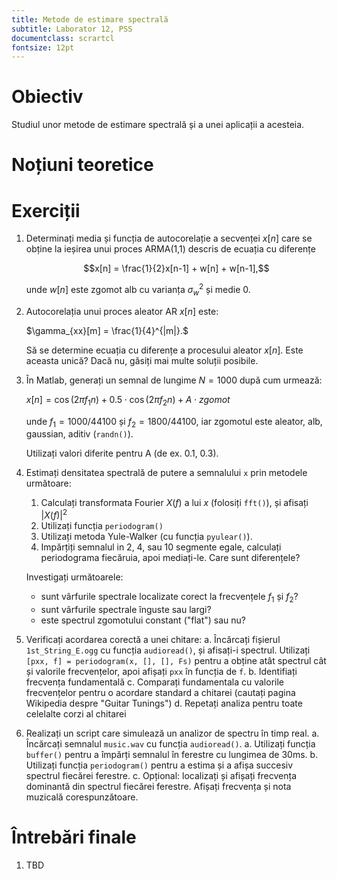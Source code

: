 ```yaml
---
title: Metode de estimare spectrală
subtitle: Laborator 12, PSS
documentclass: scrartcl
fontsize: 12pt
---
```


# Obiectiv

Studiul unor metode de estimare spectrală și a unei
aplicații a acesteia.

# Noțiuni teoretice


# Exerciții

1. Determinați media și funcția de autocorelație a secvenței $x[n]$ care se obține
la ieșirea unui proces ARMA(1,1) descris de ecuația cu diferențe
    
	$$x[n] = \frac{1}{2}x[n-1] + w[n] + w[n-1],$$
	
	unde $w[n]$ este zgomot alb cu varianța $\sigma_w^2$ și medie $0$.
	
2. Autocorelația unui proces aleator AR $x[n]$ este:

    $\gamma_{xx}[m] = \frac{1}{4}^{|m|}.$
	
	Să se determine ecuația cu diferențe a procesului aleator $x[n]$. Este aceasta unică? 
	Dacă nu, găsiți mai multe soluții posibile.

3. În Matlab, generați un semnal de lungime $N=1000$ după cum urmează:
	
	$x[n] = \cos(2 \pi f_1 n) + 0.5 \cdot \cos(2 \pi f_2 n) + A \cdot zgomot$
	
	unde $f_1 = 1000 / 44100$ și $f_2 = 1800 / 44100$, iar zgomotul este aleator, alb, gaussian, aditiv (`randn()`).
	
	Utilizați valori diferite pentru A (de ex. 0.1, 0.3).
	
4. Estimați densitatea spectrală de putere a semnalului `x` prin metodele următoare:
    1. Calculați transformata Fourier $X(f)$ a lui $x$ (folosiți `fft()`), și afisați $|X(f)|^2$
	2. Utilizați funcția `periodogram()`
	3. Utilizați metoda Yule-Walker (cu funcția `pyulear()`).
	4. Impărțiți semnalul in 2, 4, sau 10 segmente egale, calculați periodograma fiecăruia, apoi mediați-le.
	   Care sunt diferențele?
	
	Investigați următoarele:
	  - sunt vârfurile spectrale localizate corect la frecvențele $f_1$ și $f_2$?
	  - sunt vârfurile spectrale înguste sau largi?
	  - este spectrul zgomotului constant ("flat") sau nu?
	  

5. Verificați acordarea corectă a unei chitare:
    a. Încărcați fișierul `1st_String_E.ogg` cu funcția `audioread()`, și afisați-i spectrul.
	   Utilizați `[pxx, f] = periodogram(x, [], [], Fs)` pentru a obține atât spectrul cât și 
	   valorile frecvențelor, apoi afișați `pxx` în funcția de `f`.
	b. Identifiați frecvența fundamentală
	c. Comparați fundamentala cu valorile frecvențelor pentru o acordare standard a chitarei 
	   (cautați pagina Wikipedia despre "Guitar Tunings")
	d. Repetați analiza pentru toate celelalte corzi al chitarei
	  
6. Realizați un script care simulează un analizor de spectru în timp real.
	a. Încărcați semnalul `music.wav` cu funcția `audioread()`.
	a. Utilizați funcția `buffer()` pentru a împărți semnalul în ferestre cu lungimea de 30ms.
	b. Utilizați funcția `periodogram()` pentru a estima și a afișa succesiv 
	spectrul fiecărei ferestre.
	c. Opțional: localizați și afișați frecvența dominantă din spectrul fiecărei ferestre.
	Afișați frecvența și nota muzicală corespunzătoare.

# Întrebări finale

1. TBD
